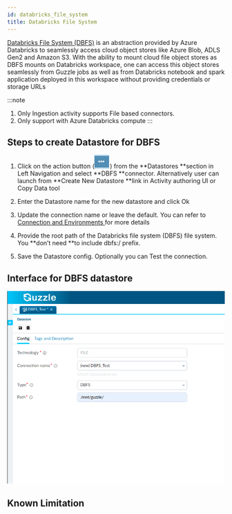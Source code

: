 ```yaml
---
id: databricks_file_system
title: Databricks File System
---
```


[Databricks File System (DBFS)](https://docs.microsoft.com/en-us/azure/databricks/data/databricks-file-system) is an abstraction provided by Azure Databricks to seamlessly access cloud object stores like Azure Blob, ADLS Gen2 and Amazon S3. With the ability to mount cloud file object stores as DBFS mounts on Databricks workspace, one can access this object stores seamlessly from Guzzle jobs as well as from Databricks notebook and spark application deployed in this workspace without providing credentials or storage URLs

:::note
1. Only Ingestion activity supports File based connectors. 
2. Only support with Azure Databricks compute
:::

## Steps to create Datastore  for DBFS

1. Click on the action button (![image alt text](/img/docs/how-to-guides/datastores/action_button.png)) from the **Datastores **section in Left Navigation and select **DBFS **connector. Alternatively user can launch from **Create New Datastore **link in Activity authoring UI or Copy Data tool 

2. Enter the Datastore name for the new datastore and click Ok

3. Update the connection name or leave the default. You can refer to [Connection and Environments ](../connection_and_environment/connection_and_environment) for more details

4. Provide the root path of the Databricks file system (DBFS) file system. You **don’t need **to include dbfs:/ prefix. 

5. Save the Datastore config. Optionally you can Test the connection. 

## Interface for DBFS datastore

<!-- ![image alt text](/img/docs/how-to-guides/datastores/DBFS_1.jpg) -->
<a href="/img/docs/how-to-guides/datastores/DBFS_1.png" target="_self" >
    <img src="/img/docs/how-to-guides/datastores/DBFS_1.png" />
</a>

## Known Limitation

